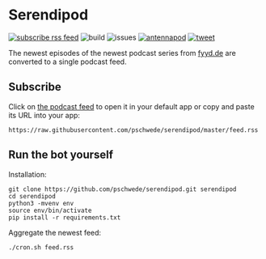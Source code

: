 # Serendipod

[![subscribe rss feed](https://img.shields.io/badge/%F0%9F%94%8A%20RSS-subscribe-orange)](https://raw.githubusercontent.com/pschwede/serendipod/main/feed.rss) ![build](https://github.com/pschwede/serendipod/workflows/build/badge.svg) ![issues](https://img.shields.io/github/issues/pschwede/serendipod) [![antennapod](https://img.shields.io/badge/Subscribe%20with-Antennapod-blue)](https://github.com/AntennaPod/AntennaPod) [![tweet](https://img.shields.io/twitter/url?style=social&url=https%3A%2F%2Fgithub.com%2Fpschwede%2Fserendipod)](https://twitter.com/intent/tweet?text=r%2FEpisodes%20of%20the%newest%20podcasts%20series%3A%0Ahttps%3A%2F%2Fgithub.com%2Fpschwede%2Fserendipod)

The newest episodes of the newest podcast series from [fyyd.de](https://fyyd.de) are converted to a single podcast feed.

## Subscribe

Click on [the podcast feed](https://raw.githubusercontent.com/pschwede/serendipod/master/feed.rss) to open it in your default app or copy and paste its URL into your app:

```https://raw.githubusercontent.com/pschwede/serendipod/master/feed.rss```

## Run the bot yourself

Installation:

```
git clone https://github.com/pschwede/serendipod.git serendipod
cd serendipod
python3 -mvenv env
source env/bin/activate
pip install -r requirements.txt
```

Aggregate the newest feed:

```
./cron.sh feed.rss
```
